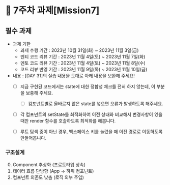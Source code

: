 # 📌 7주차 과제[Mission7]

## 필수 과제
- 과제 기한
  - 과제 수행 기간 : 2023년 10월 31일(화) ~ 2023년 11월 3일(금)
  - 멘티 코드 리뷰 기간 : 2023년 11월 4일(토) ~ 2023년 11월 7일(화)
  - 멘토 코드 리뷰 기간 : 2023년 11월 4일(토) ~ 2023년 11월 8일(수)
  - 코드 리뷰 반영 기간 : 2023년 11월 9일(목) ~ 2023년 11월 10일(금)
- 내용 : [DAY 31]의 실습 내용을 토대로 아래 내용을 보완해 주세요!
  * [ ]  지금 구현된 코드에서는 state에 대한 정합성 체크를 전혀 하지 않는데, 이 부분을 보충해 주세요.
      * [ ]  컴포넌트별로 올바르지 않은 state를 넣으면 오류가 발생하도록 해주세요.
  * [ ] 각 컴포넌트의 setState를 최적화하여 이전 상태와 비교해서 변경사항이 있을 때만 render 함수를 호출하도록 최적화를 해봅니다.
  * [ ] 루트 탐색 중이 아닌 경우, 백스페이스 키를 눌렀을 때 이전 경로로 이동하도록 만들어봅니다.


### 구조설계 
0. Component 추상화 (프로토타입 상속)
1. 데이터 흐름 단방향 (App -> 하위 컴포넌트) 
2. 컴포넌트 의존도 낮춤 (로직 외부 주입)
